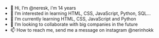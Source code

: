 - 👋 Hi, I’m @neresk, i'm 14 years
- 👀 I’m interested in learning HTML, CSS, JavaScript, Python, SQL...
- 🌱 I’m currently learning HTML, CSS, JavaScript and Python
- 💞️ I’m looking to collaborate with big companies in the future
- 📫 How to reach me, send me a message on instagram @nerinhokk

<!---
neresk/neresk is a ✨ special ✨ repository because its `README.md` (this file) appears on your GitHub profile.
You can click the Preview link to take a look at your changes.
--->
